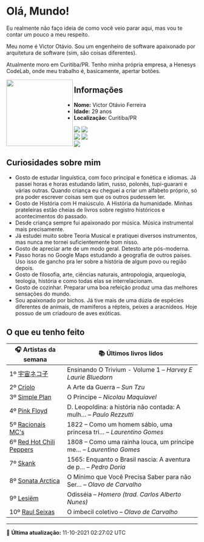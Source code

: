 # Olá, Mundo!

Eu realmente não faço ideia de como você veio parar aqui, mas vou te contar um pouco a meu respeito.

Meu nome é Victor Otávio. Sou um engenheiro de software apaixonado por arquitetura de software (sim, são coisas diferentes).

Atualmente moro em Curitiba/PR. Tenho minha própria empresa, a Henesys CodeLab, onde meu trabalho é, basicamente, apertar botões.

<img align="left" src="https://github.com/vctrtvfrrr/vctrtvfrrr/raw/master/octocat.png" alt="" width="175" />

## Informações

- **Nome:** Victor Otávio Ferreira
- **Idade:** 29 anos
- **Localização:** Curitiba/PR

[![](https://img.shields.io/badge/LinkedIn-victorotavio-blue)](https://www.linkedin.com/in/victorotavio/) [![](https://img.shields.io/badge/Twitter-@vctrtvfrrr-blue)](https://twitter.com/vctrtvfrrr)  
[![](https://img.shields.io/badge/GitHub-vctrtvfrrr-24292e)](https://github.com/vctrtvfrrr) [![](https://img.shields.io/badge/GitLab-vctrtvfrrr-ec5d16)](https://gitlab.com/vctrtvfrrr)  
[![](https://img.shields.io/badge/Email-victor@otavioferreira.com.br-red)](mailto:victor@otavioferreira.com.br)  

## Curiosidades sobre mim

-   Gosto de estudar linguística, com foco principal e fonética e idiomas. Já passei horas e horas estudando latim, russo, polonês, tupi-guarani e várias outras. Quando criança eu cheguei a criar um alfabeto próprio, só pra poder escrever coisas sem que os outros pudessem ler.
-   Gosto de História com H maiúsculo. A História da humanidade. Minhas prateleiras estão cheias de livros sobre registro históricos e acontecimentos do passado.
-   Desde criança sempre fui apaixonado por música. Música instrumental mais precisamente.
-   Já estudei muito sobre Teoria Musical e pratiquei diversos instrumentos, mas nunca me tornei suficientemente bom nisso.
-   Gosto de apreciar arte de um modo geral. Detesto arte pós-moderna.
-   Passo horas no Google Maps estudando a geografia de outros países. Uso isso de gancho pra ler sobre a história de algum povo ou região depois.
-   Gosto de filosofia, arte, ciências naturais, antropologia, arqueologia, teologia, história e como todas elas se interrelacionam.
-   Gosto de cozinhar. Preparar uma boa refeição produz uma das melhores sensações do mundo.
-   Sou apaixonado por bichos. Já tive mais de uma dúzia de espécies diferentes de animais, de mamiferos a répteis, peixes a aracnídeos. Hoje possuo de um criadouro de aves exóticas.


## O que eu tenho feito

|                                  🎧 Artistas da semana                                   |                      📚 Últimos livros lidos                      |
|------------------------------------------------------------------------------------------|-------------------------------------------------------------------|
| 1º [宇宙ネコ子](https://www.last.fm/music/%E5%AE%87%E5%AE%99%E3%83%8D%E3%82%B3%E5%AD%90) | Ensinando O Trivium - Volume 1	–	_Harvey E Laurie Bluedorn_         |
| 2º [Criolo](https://www.last.fm/music/Criolo)                                            | A Arte da Guerra	–	_Sun Tzu_                                        |
| 3º [Simple Plan](https://www.last.fm/music/Simple+Plan)                                  | O Príncipe	–	_Nicolau Maquiavel_                                    |
| 4º [Pink Floyd](https://www.last.fm/music/Pink+Floyd)                                    | D. Leopoldina: a história não contada: A mulh…	–	_Paulo Rezzutti_   |
| 5º [Racionais MC's](https://www.last.fm/music/Racionais+MC%27s)                          | 1822 – Como um homem sábio, uma princesa tri…	–	_Laurentino Gomes_  |
| 6º [Red Hot Chili Peppers](https://www.last.fm/music/Red+Hot+Chili+Peppers)              | 1808 – Como uma rainha louca, um príncipe me…	–	_Laurentino Gomes_  |
| 7º [Skank](https://www.last.fm/music/Skank)                                              | 1565: Enquanto o Brasil nascia: A aventura de p…	–	_Pedro Doria_    |
| 8º [Sonata Arctica](https://www.last.fm/music/Sonata+Arctica)                            | O Mínimo que Você Precisa Saber para não Ser…	–	_Olavo de Carvalho_ |
| 9º [Lesiëm](https://www.last.fm/music/Lesi%C3%ABm)                                       | Odisséia	–	_Homero (trad. Carlos Alberto Nunes)_                    |
| 10º [Raul Seixas](https://www.last.fm/music/Raul+Seixas)                                 | O imbecil coletivo	–	_Olavo de Carvalho_                            |


---

🚀 **Última atualização:** 11-10-2021 02:27:02 UTC